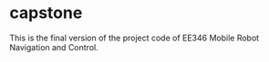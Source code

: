# capstone
This is the final version of the project code of EE346 Mobile Robot Navigation and Control.
